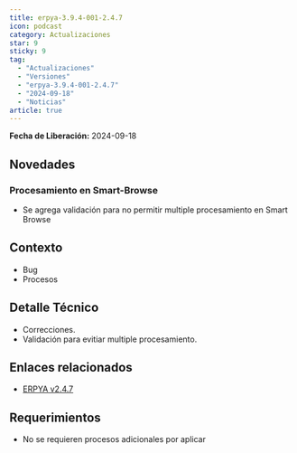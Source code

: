 ```yaml
---
title: erpya-3.9.4-001-2.4.7
icon: podcast
category: Actualizaciones
star: 9
sticky: 9
tag:
  - "Actualizaciones"
  - "Versiones"
  - "erpya-3.9.4-001-2.4.7"
  - "2024-09-18"
  - "Noticias"
article: true
---
```


**Fecha de Liberación:** 2024-09-18

## Novedades

### Procesamiento en Smart-Browse

- Se agrega validación para no permitir multiple procesamiento en Smart Browse

## Contexto

- Bug
- Procesos

## Detalle Técnico

- Correcciones.
- Validación para evitiar multiple procesamiento.

## Enlaces relacionados

- [ERPYA v2.4.7](https://github.com/erpya/adempiere_patch_zk/releases/tag/2.4.7)

## Requerimientos

- No se requieren procesos adicionales por aplicar
